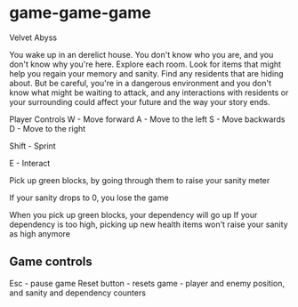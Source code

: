 # game-game-game
Velvet Abyss


You wake up in an derelict house. You don't know who you are, and you don't know why you're here. Explore each room. Look for items that might help you regain your memory and sanity. Find any residents that are hiding about. But be careful, you're in a dangerous environment and you don't know what might be waiting to attack, and any interactions with residents or your surrounding could affect your future and the way your story ends.

Player Controls
W - Move forward
A - Move to the left
S - Move backwards
D - Move to the right

Shift - Sprint

E - Interact

Pick up green blocks, by going through them to raise your sanity meter

If your sanity drops to 0, you lose the game

When you pick up green blocks, your dependency will go up
If your dependency is too high, picking up new health items won't raise your sanity as high anymore


Game controls
-------------
Esc - pause game
Reset button - resets game - player and enemy position, and sanity and dependency counters